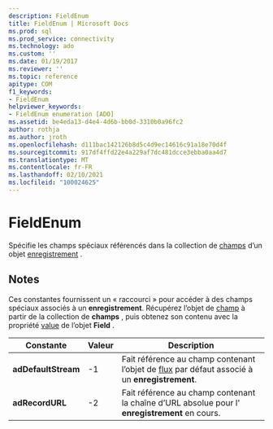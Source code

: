 ```yaml
---
description: FieldEnum
title: FieldEnum | Microsoft Docs
ms.prod: sql
ms.prod_service: connectivity
ms.technology: ado
ms.custom: ''
ms.date: 01/19/2017
ms.reviewer: ''
ms.topic: reference
apitype: COM
f1_keywords:
- FieldEnum
helpviewer_keywords:
- FieldEnum enumeration [ADO]
ms.assetid: be4eda13-d4e4-4d6b-bb0d-3310b0a96fc2
author: rothja
ms.author: jroth
ms.openlocfilehash: d111bac142126b8d5c4d9ec14616c91a18e70d4f
ms.sourcegitcommit: 917df4ffd22e4a229af7dc481dcce3ebba0aa4d7
ms.translationtype: MT
ms.contentlocale: fr-FR
ms.lasthandoff: 02/10/2021
ms.locfileid: "100024625"
---
```

# <a name="fieldenum"></a>FieldEnum
Spécifie les champs spéciaux référencés dans la collection de [champs](./fields-collection-ado.md) d’un objet [enregistrement](./record-object-ado.md) .  
  
## <a name="remarks"></a>Notes  
 Ces constantes fournissent un « raccourci » pour accéder à des champs spéciaux associés à un **enregistrement**. Récupérez l’objet de [champ](./field-object.md) à partir de la collection de **champs** , puis obtenez son contenu avec la propriété [value](./value-property-ado.md) de l’objet **Field** .  
  
|Constante|Valeur|Description|  
|--------------|-----------|-----------------|  
|**adDefaultStream**|-1|Fait référence au champ contenant l’objet de [flux](./stream-object-ado.md) par défaut associé à un **enregistrement**.|  
|**adRecordURL**|-2|Fait référence au champ contenant la chaîne d’URL absolue pour l' **enregistrement** en cours.|